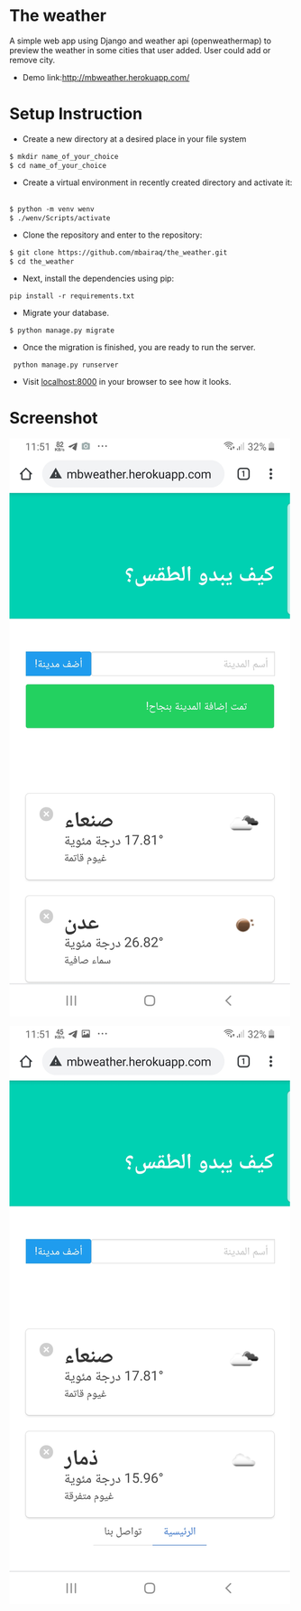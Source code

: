 # The weather
A simple web app using Django and weather api (openweathermap) to preview the weather in some cities that user added. User could add or remove city.

* Demo link:http://mbweather.herokuapp.com/

# Setup Instruction
*	Create a new directory at a desired place in your file system
```
$ mkdir name_of_your_choice
$ cd name_of_your_choice
```
*	Create a virtual environment in recently created directory and activate it:
```

$ python -m venv wenv
$ ./wenv/Scripts/activate
```

*	Clone the repository and enter to the repository:
```
$ git clone https://github.com/mbairaq/the_weather.git
$ cd the_weather
```
*	Next, install the dependencies using pip:
```
pip install -r requirements.txt
```
*	Migrate your database.
```
$ python manage.py migrate
```

*	Once the migration is finished, you are ready to run the server.
```
 python manage.py runserver
```



* Visit [localhost:8000](http://127.0.0.1:8000/) in your browser to see how it looks.

# Screenshot

![MB WEATHER WEB SITE](https://github.com/mbairaq/the_weather/blob/master/Screenshot_20210417-235105_Chrome.jpg)

![MB WEATHER WEB SITE](https://github.com/mbairaq/the_weather/blob/master/Screenshot_20210417-235133_Chrome.jpg)
